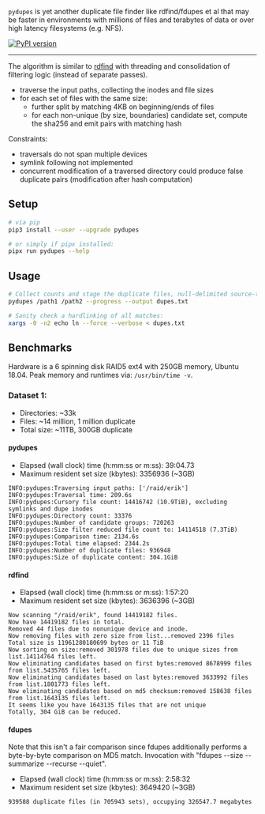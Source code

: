 `pydupes` is yet another duplicate file finder like rdfind/fdupes et al
that may be faster in environments with millions of files and terabytes
of data or over high latency filesystems (e.g. NFS).

[![PyPI version](https://badge.fury.io/py/pydupes.svg)](https://badge.fury.io/py/pydupes)

-------------------

The algorithm is similar to [rdfind](https://github.com/pauldreik/rdfind) with threading and consolidation of
filtering logic (instead of separate passes).
- traverse the input paths, collecting the inodes and file sizes
- for each set of files with the same size:
  - further split by matching 4KB on beginning/ends of files
  - for each non-unique (by size, boundaries) candidate set, compute the sha256 and emit pairs with matching hash

Constraints:
- traversals do not span multiple devices
- symlink following not implemented
- concurrent modification of a traversed directory could produce false duplicate pairs 
(modification after hash computation)

## Setup
```bash
# via pip
pip3 install --user --upgrade pydupes

# or simply if pipx installed:
pipx run pydupes --help
```

## Usage

```bash
# Collect counts and stage the duplicate files, null-delimited source-target pairs:
pydupes /path1 /path2 --progress --output dupes.txt

# Sanity check a hardlinking of all matches:
xargs -0 -n2 echo ln --force --verbose < dupes.txt
```

## Benchmarks
Hardware is a 6 spinning disk RAID5 ext4 with
250GB memory, Ubuntu 18.04. Peak memory and runtimes via:
```/usr/bin/time -v```.

### Dataset 1:
- Directories: ~33k
- Files: ~14 million, 1 million duplicate
- Total size: ~11TB, 300GB duplicate

#### pydupes
- Elapsed (wall clock) time (h:mm:ss or m:ss): 39:04.73
- Maximum resident set size (kbytes): 3356936 (~3GB)
```
INFO:pydupes:Traversing input paths: ['/raid/erik']
INFO:pydupes:Traversal time: 209.6s
INFO:pydupes:Cursory file count: 14416742 (10.9TiB), excluding symlinks and dupe inodes
INFO:pydupes:Directory count: 33376
INFO:pydupes:Number of candidate groups: 720263
INFO:pydupes:Size filter reduced file count to: 14114518 (7.3TiB)
INFO:pydupes:Comparison time: 2134.6s
INFO:pydupes:Total time elapsed: 2344.2s
INFO:pydupes:Number of duplicate files: 936948
INFO:pydupes:Size of duplicate content: 304.1GiB
```

#### rdfind
- Elapsed (wall clock) time (h:mm:ss or m:ss): 1:57:20
- Maximum resident set size (kbytes): 3636396 (~3GB)
```
Now scanning "/raid/erik", found 14419182 files.
Now have 14419182 files in total.
Removed 44 files due to nonunique device and inode.
Now removing files with zero size from list...removed 2396 files
Total size is 11961280180699 bytes or 11 TiB
Now sorting on size:removed 301978 files due to unique sizes from list.14114764 files left.
Now eliminating candidates based on first bytes:removed 8678999 files from list.5435765 files left.
Now eliminating candidates based on last bytes:removed 3633992 files from list.1801773 files left.
Now eliminating candidates based on md5 checksum:removed 158638 files from list.1643135 files left.
It seems like you have 1643135 files that are not unique
Totally, 304 GiB can be reduced.
```

#### fdupes
Note that this isn't a fair comparison since fdupes additionally performs a byte-by-byte comparison on
MD5 match. Invocation with "fdupes --size --summarize --recurse --quiet".
- Elapsed (wall clock) time (h:mm:ss or m:ss): 2:58:32
- Maximum resident set size (kbytes): 3649420 (~3GB)
```
939588 duplicate files (in 705943 sets), occupying 326547.7 megabytes
```
